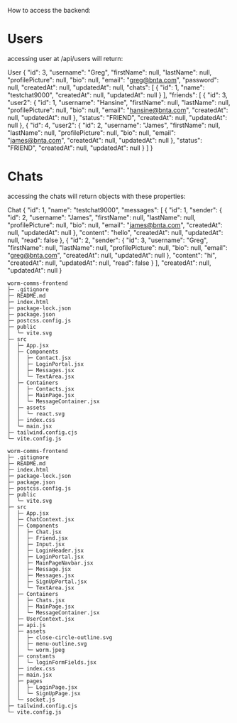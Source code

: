 How to access the backend:

# Users
accessing user at /api/users will return:

User {
    "id": 3,
    "username": "Greg",
    "firstName": null,
    "lastName": null,
    "profilePicture": null,
    "bio": null,
    "email": "greg@bnta.com",
    "password": null,
    "createdAt": null,
    "updatedAt": null,
    "chats": [
        {
            "id": 1,
            "name": "testchat9000",
            "createdAt": null,
            "updatedAt": null
        }
    ],
    "friends": [
        {
            "id": 3,
            "user2": {
                "id": 1,
                "username": "Hansine",
                "firstName": null,
                "lastName": null,
                "profilePicture": null,
                "bio": null,
                "email": "hansine@bnta.com",
                "createdAt": null,
                "updatedAt": null
            },
            "status": "FRIEND",
            "createdAt": null,
            "updatedAt": null
        },
        {
            "id": 4,
            "user2": {
                "id": 2,
                "username": "James",
                "firstName": null,
                "lastName": null,
                "profilePicture": null,
                "bio": null,
                "email": "james@bnta.com",
                "createdAt": null,
                "updatedAt": null
        },
            "status": "FRIEND",
            "createdAt": null,
            "updatedAt": null
        }
    ]
}

# Chats
accessing the chats will return objects with these properties:

Chat {
    "id": 1,
    "name": "testchat9000",
    "messages": [
        {
            "id": 1,
            "sender": {
                "id": 2,
                "username": "James",
                "firstName": null,
                "lastName": null,
                "profilePicture": null,
                "bio": null,
                "email": "james@bnta.com",
                "createdAt": null,
                "updatedAt": null
            },
            "content": "hello",
            "createdAt": null,
            "updatedAt": null,
            "read": false
        },
        {
            "id": 2,
            "sender": {
                "id": 3,
                "username": "Greg",
                "firstName": null,
                "lastName": null,
                "profilePicture": null,
                "bio": null,
                "email": "greg@bnta.com",
                "createdAt": null,
                "updatedAt": null
            },
            "content": "hi",
            "createdAt": null,
            "updatedAt": null,
            "read": false
        }
    ],
    "createdAt": null,
    "updatedAt": null
}


```
worm-comms-frontend
├─ .gitignore
├─ README.md
├─ index.html
├─ package-lock.json
├─ package.json
├─ postcss.config.js
├─ public
│  └─ vite.svg
├─ src
│  ├─ App.jsx
│  ├─ Components
│  │  ├─ Contact.jsx
│  │  ├─ LoginPortal.jsx
│  │  ├─ Messages.jsx
│  │  └─ TextArea.jsx
│  ├─ Containers
│  │  ├─ Contacts.jsx
│  │  ├─ MainPage.jsx
│  │  └─ MessageContainer.jsx
│  ├─ assets
│  │  └─ react.svg
│  ├─ index.css
│  └─ main.jsx
├─ tailwind.config.cjs
└─ vite.config.js

```
```
worm-comms-frontend
├─ .gitignore
├─ README.md
├─ index.html
├─ package-lock.json
├─ package.json
├─ postcss.config.js
├─ public
│  └─ vite.svg
├─ src
│  ├─ App.jsx
│  ├─ ChatContext.jsx
│  ├─ Components
│  │  ├─ Chat.jsx
│  │  ├─ Friend.jsx
│  │  ├─ Input.jsx
│  │  ├─ LoginHeader.jsx
│  │  ├─ LoginPortal.jsx
│  │  ├─ MainPageNavbar.jsx
│  │  ├─ Message.jsx
│  │  ├─ Messages.jsx
│  │  ├─ SignUpPortal.jsx
│  │  └─ TextArea.jsx
│  ├─ Containers
│  │  ├─ Chats.jsx
│  │  ├─ MainPage.jsx
│  │  └─ MessageContainer.jsx
│  ├─ UserContext.jsx
│  ├─ api.js
│  ├─ assets
│  │  ├─ close-circle-outline.svg
│  │  ├─ menu-outline.svg
│  │  └─ worm.jpeg
│  ├─ constants
│  │  └─ loginFormFields.jsx
│  ├─ index.css
│  ├─ main.jsx
│  ├─ pages
│  │  ├─ LoginPage.jsx
│  │  └─ SignUpPage.jsx
│  └─ socket.js
├─ tailwind.config.cjs
└─ vite.config.js

```